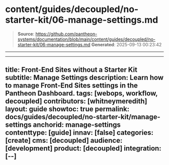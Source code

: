 # content/guides/decoupled/no-starter-kit/06-manage-settings.md

> **Source**: https://github.com/pantheon-systems/documentation/blob/main/content/guides/decoupled/no-starter-kit/06-manage-settings.md
> **Generated**: 2025-09-13 00:23:42

---

---
title: Front-End Sites without a Starter Kit
subtitle: Manage Settings
description: Learn how to manage Front-End Sites settings in the Pantheon Dashboard.
tags: [webops, workflow, decoupled]
contributors: [whitneymeredith]
layout: guide
showtoc: true
permalink: docs/guides/decoupled/no-starter-kit/manage-settings
anchorid: manage-settings
contenttype: [guide]
innav: [false]
categories: [create]
cms: [decoupled]
audience: [development]
product: [decoupled]
integration: [--]
---

<Partial file="decoupled-manage-settings.md" />